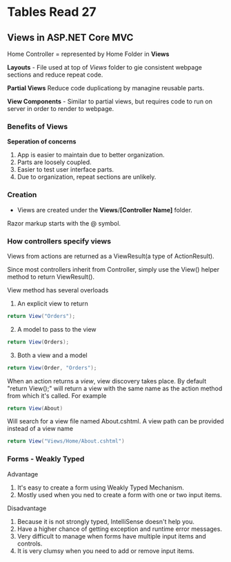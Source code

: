# Tables Read 27

## Views in ASP.NET Core MVC

Home Controller = represented by Home Folder in **Views**

**Layouts** - File used at top of *Views* folder to gie consistent webpage sections and reduce repeat code.

**Partial Views** Reduce code duplicationg by managine reusable parts.

**View Components** - Similar to partial views, but requires code to run on server in order to render to webpage.

### Benefits of Views

**Seperation of concerns**

1. App is easier to maintain due to better organization.
2. Parts are loosely coupled.
3. Easier to test user interface parts.
4. Due to organization, repeat sections are unlikely.

### Creation

* Views are created under the **Views**/**[Controller Name]** folder.

Razor markup starts with the @ symbol.

### How controllers specify views

Views from actions are returned as a ViewResult(a type of ActionResult).

Since most controllers inherit from Controller, simply use the View() helper method to return ViewResult().

View method has several overloads

1. An explicit view to return

```csharp
return View("Orders");
```

2. A model to pass to the view

```csharp
return View(Orders);
```

3. Both a view and a model

```csharp
return View(Order, "Orders");
```

When an action returns a *view*, view discovery takes place.
By default "return View();" will return a view with the same name as the action method from which it's called. For example

```csharp
return View(About)
```

Will search for a view file named About.cshtml. A view path can be provided instead of a view name

```csharp
return View("Views/Home/About.cshtml")
```

### Forms - Weakly Typed

Advantage
1. It's easy to create a form using Weakly Typed Mechanism.
2. Mostly used when you ned to create a form with one or two input items.

Disadvantage
1. Because it is not strongly typed, IntelliSense doesn't help you.
2. Have a higher chance of getting exception and runtime error messages.
3. Very difficult to manage when forms have multiple input items and controls.
4. It is very clumsy when you need to add or remove input items.
